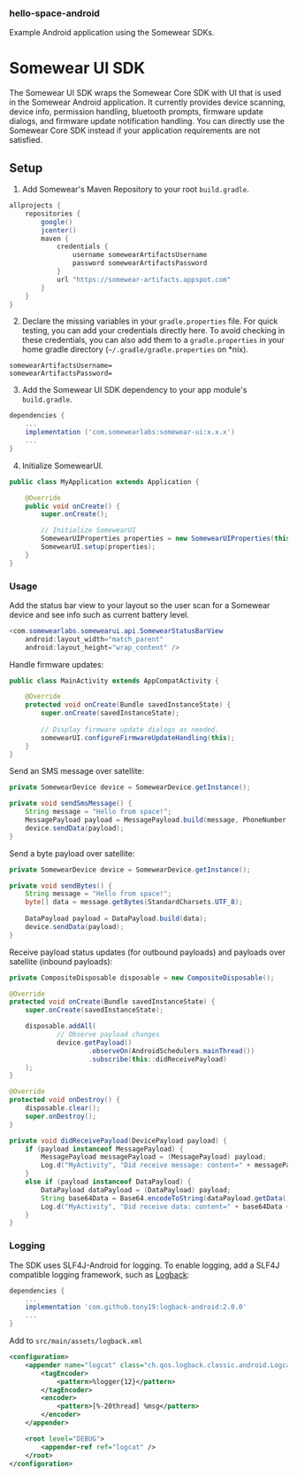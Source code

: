 ### hello-space-android
Example Android application using the Somewear SDKs.

# Somewear UI SDK
The Somewear UI SDK wraps the Somewear Core SDK with UI that is used in the  Somewear Android application. It currently provides device scanning, device info, permission handling, bluetooth prompts, firmware update dialogs, and firmware update notification handling. You can directly use the Somewear Core SDK instead if your application requirements are not satisfied.
 
## Setup
1. Add Somewear's Maven Repository to your root `build.gradle`.
```groovy
allprojects {
    repositories {
        google()
        jcenter()
        maven {
            credentials {
                username somewearArtifactsUsername
                password somewearArtifactsPassword
            }
            url "https://somewear-artifacts.appspot.com"
        }
    }
}
```

2. Declare the missing variables in your `gradle.properties` file. For quick testing, you can add your credentials directly here. To avoid checking in these credentials, you can also add them to a `gradle.properties` in your home gradle directory (`~/.gradle/gradle.properties` on \*nix).
```
somewearArtifactsUsername=
somewearArtifactsPassword=
```

3. Add the Somewear UI SDK dependency to your app module's `build.gradle`.
```groovy
dependencies {
    ...
    implementation ('com.somewearlabs:somewear-ui:x.x.x')
    ...
}
```

4. Initialize SomewearUI.
```java
public class MyApplication extends Application {

    @Override
    public void onCreate() {
        super.onCreate();

        // Initialize SomewearUI
        SomewearUIProperties properties = new SomewearUIProperties(this);
        SomewearUI.setup(properties);
    }
}
```

### Usage

Add the status bar view to your layout so the user scan for a Somewear device and see info such as current battery level.
```java
<com.somewearlabs.somewearui.api.SomewearStatusBarView
    android:layout_width="match_parent"
    android:layout_height="wrap_content" />
```

Handle firmware updates:
```java
public class MainActivity extends AppCompatActivity {

    @Override
    protected void onCreate(Bundle savedInstanceState) {
        super.onCreate(savedInstanceState);
        
        // Display firmware update dialogs as needed.
        somewearUI.configureFirmwareUpdateHandling(this);
    }
}
```

Send an SMS message over satellite:
```java
private SomewearDevice device = SomewearDevice.getInstance();

private void sendSmsMessage() {
    String message = "Hello from space!";
    MessagePayload payload = MessagePayload.build(message, PhoneNumber.build("916-555-1111"));
    device.sendData(payload);
}
```

Send a byte payload over satellite:
```java
private SomewearDevice device = SomewearDevice.getInstance();

private void sendBytes() {
    String message = "Hello from space!";
    byte[] data = message.getBytes(StandardCharsets.UTF_8);
    
    DataPayload payload = DataPayload.build(data);
    device.sendData(payload);
}
```

Receive payload status updates (for outbound payloads) and payloads over satellite (inbound payloads):
```java
private CompositeDisposable disposable = new CompositeDisposable();

@Override
protected void onCreate(Bundle savedInstanceState) {
    super.onCreate(savedInstanceState);

    disposable.addAll(
            // Observe payload changes
            device.getPayload()
                    .observeOn(AndroidSchedulers.mainThread())
                    .subscribe(this::didReceivePayload)
    );
}

@Override
protected void onDestroy() {
    disposable.clear();
    super.onDestroy();
}

private void didReceivePayload(DevicePayload payload) {
    if (payload instanceof MessagePayload) {
        MessagePayload messagePayload = (MessagePayload) payload;
        Log.d("MyActivity", "Did receive message: content=" + messagePayload.getContent() + "; id=" + payload.getParcelId() + "; status=" + payload.getStatus());
    }
    else if (payload instanceof DataPayload) {
        DataPayload dataPayload = (DataPayload) payload;
        String base64Data = Base64.encodeToString(dataPayload.getData(), Base64.DEFAULT);
        Log.d("MyActivity", "Did receive data: content=" + base64Data + "; id=" + payload.getParcelId() + "; status=" + payload.getStatus());
    }
}
```

### Logging
The SDK uses SLF4J-Android for logging. To enable logging, add a SLF4J compatible logging framework, such as [Logback](https://github.com/tony19/logback-android): 
```groovy
dependencies {
    ...
    implementation 'com.github.tony19:logback-android:2.0.0'
    ...
}
```
Add to `src/main/assets/logback.xml`
```xml
<configuration>
    <appender name="logcat" class="ch.qos.logback.classic.android.LogcatAppender">
        <tagEncoder>
            <pattern>%logger{12}</pattern>
        </tagEncoder>
        <encoder>
            <pattern>[%-20thread] %msg</pattern>
        </encoder>
    </appender>

    <root level="DEBUG">
        <appender-ref ref="logcat" />
    </root>
</configuration>
```
